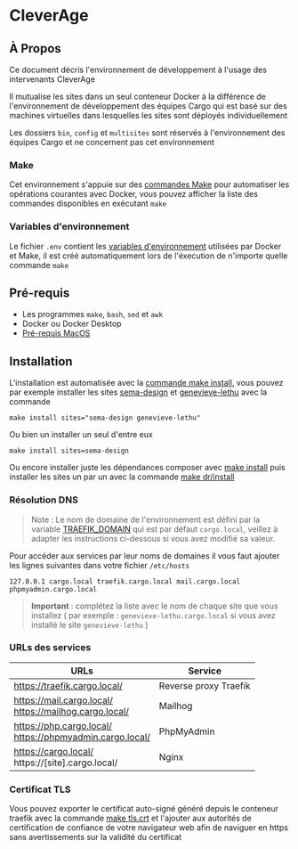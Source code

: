 # CleverAge

## À Propos

Ce document décris l'environnement de développement à l'usage des intervenants CleverAge

Il mutualise les sites dans un seul conteneur Docker à la différence de l'environnement de développement des équipes Cargo qui est basé sur des machines virtuelles dans lesquelles les sites sont déployés individuellement

Les dossiers `bin`, `config` et `multisites` sont réservés à l'environnement des équipes Cargo et ne concernent pas cet environnement

### Make

Cet environnement s'appuie sur des [commandes Make](./doc/Make.md) pour automatiser les opérations courantes avec Docker, vous pouvez afficher la liste des commandes disponibles en exécutant `make`

### Variables d'environnement

Le fichier `.env` contient les [variables d'environnement](./doc/Env.md) utilisées par Docker et Make, il est créé automatiquement lors de l'éxecution de n'importe quelle commande `make`

## Pré-requis
- Les programmes `make`, `bash`, `sed` et `awk`
- Docker ou Docker Desktop
- [Pré-requis MacOS](./doc/MacOS.md)

## Installation

L'installation est automatisée avec la [commande make install](./doc/Make.md#commandes-generales), vous pouvez par exemple installer les sites [sema-design](../web/sites/sema-design) et [genevieve-lethu](../web/sites/genevieve-lethu) avec la commande

```shell
make install sites="sema-design genevieve-lethu"
```

Ou bien un installer un seul d'entre eux

```shell
make install sites=sema-design
```

Ou encore installer juste les dépendances composer avec [make install](./doc/Make.md#commandes-generales) puis installer les sites un par un avec la commande [make dr/install](./doc/Make.md#commandes-drush)

### Résolution DNS

>Note : Le nom de domaine de l'environnement est défini par la variable [TRAEFIK_DOMAIN](./doc/Env.md) qui est par défaut `cargo.local`, veillez à adapter les instructions ci-dessous si vous avez modifié sa valeur.

Pour accéder aux services par leur noms de domaines il vous faut ajouter les lignes suivantes dans votre fichier `/etc/hosts`

```shell
127.0.0.1 cargo.local traefik.cargo.local mail.cargo.local phpmyadmin.cargo.local
```

>**Important** : complétez la liste avec le nom de chaque site que vous installez ( par exemple : `genevieve-lethu.cargo.local`  si vous avez installé le site `genevieve-lethu` )

### URLs des services

| URLs    | Service |
|--       |--       |
| https://traefik.cargo.local/ | Reverse proxy Traefik |
| https://mail.cargo.local/<br>https://mailhog.cargo.local/ | Mailhog |
| https://php.cargo.local/<br>https://phpmyadmin.cargo.local/ | PhpMyAdmin |
| https://cargo.local/<br>https://[site].cargo.local/ | Nginx |

### Certificat TLS

Vous pouvez exporter le certificat auto-signé généré depuis le conteneur traefik avec la commande [make tls.crt](./doc/Make.md#commandes-du-conteneur-traefik) et l'ajouter aux autorités de certification de confiance de votre navigateur web afin de naviguer en https sans avertissements sur la validité du certificat
